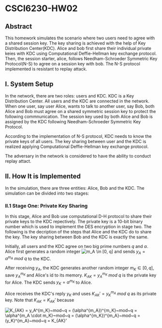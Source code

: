 # CSCI6230-HW02

## Abstract
This homework simulates the scenario where two users need to agree with a shared session key. The key sharing is achieved with the help of Key Distribution Center(KDC).
Alice and bob first share their individual private keies with KDC using Computational Deffie-Hellman key exchange protocol. Then, the session starter, alice, follows Needham-Schroeder Symmetric Key Protocol(N-S) to agree on a session key with bob. The N-S protocol implemented is resistant to replay attack.

## I. System Setup
In the network, there are two roles: users and KDC.
KDC is a Key Distribution Center. All users and the KDC are connected in the network. When one user, say user Alice, wants to talk to another user, say Bob, both Alice and Bob must agree on a shared symmetric session key to protect the following commnunication. The session key used by both Alice and Bob is assigned by the KDC following Needham-Schroeder Symmetric Key Protocol.

According to the implementation of N-S protocol, KDC needs to know the private keys of all users. The key sharing between user and the KDC is realized applying Computational Deffie-Hellman key exchange protocol.

The adversary in the network is considered to have the ability to conduct replay attact.

## II. How It is Implemented
In the simulation, there are three entities: Alice, Bob and the KDC.
The simulation can be divided into two stages:
### II.1 Stage One: Private Key Sharing
In this stage, Alice and Bob use computational D-H protocol to share their private keys to the KDC repectively. The private key is a 10-bit binary number which is used to implement the DES encryption in stage two. The following is the decription of the steps that Alice and the KDC do to share the key. The key sharing between Bob and the KDC is exactly the same.

Initially, all users and the KDC agree on two big prime numbers $q$ and $\alpha$.
Alice first generates a random integer <img src="http://latex.codecogs.com/gif.latex?m_A&space;\in&space;[0,&space;q]" title="m_A \in [0, q]" /> and sends $y_A = \alpha^{m_A}~mod~q$ to the KDC.

After receiving $y_A$, the KDC generates another random integer $m_K \in [0, q]$, save $y_A^{m_K}$ and Alice's id to its memory. $K_{AK} = y_A^{m_K}~mod~q$ is the private key for Alice. The KDC sends $y_K = \alpha^{m_K}$ to Alice.

Alice receives the KDC's reply $y_K$ and uses $K_{AK}' = y_K^{m_A}~mod~q$ as its private key.
Note that $K_{AK} = K_{AK}'$ because

<img src="http://latex.codecogs.com/gif.latex?K_{AK}&space;=&space;y_A^{m_K}~mod~q&space;=&space;(\alpha^{m_A})^{m_K}~mod~q&space;=&space;\alpha^{m_A&space;\cdot&space;m_K}~mod~q&space;=&space;(\alpha^{m_K})^{m_A}~mod~q&space;=&space;(y_K)^{m_A}~mod~q&space;=&space;K_{AK}'" title="K_{AK} = y_A^{m_K}~mod~q = (\alpha^{m_A})^{m_K}~mod~q = \alpha^{m_A \cdot m_K}~mod~q = (\alpha^{m_K})^{m_A}~mod~q = (y_K)^{m_A}~mod~q = K_{AK}'" />

